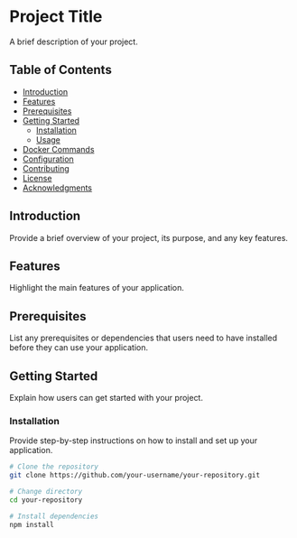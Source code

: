 # Project Title

A brief description of your project.

## Table of Contents

- [Introduction](#introduction)
- [Features](#features)
- [Prerequisites](#prerequisites)
- [Getting Started](#getting-started)
  - [Installation](#installation)
  - [Usage](#usage)
- [Docker Commands](#docker-commands)
- [Configuration](#configuration)
- [Contributing](#contributing)
- [License](#license)
- [Acknowledgments](#acknowledgments)

## Introduction

Provide a brief overview of your project, its purpose, and any key features.

## Features

Highlight the main features of your application.

## Prerequisites

List any prerequisites or dependencies that users need to have installed before they can use your application.

## Getting Started

Explain how users can get started with your project.

### Installation

Provide step-by-step instructions on how to install and set up your application.

```bash
# Clone the repository
git clone https://github.com/your-username/your-repository.git

# Change directory
cd your-repository

# Install dependencies
npm install
